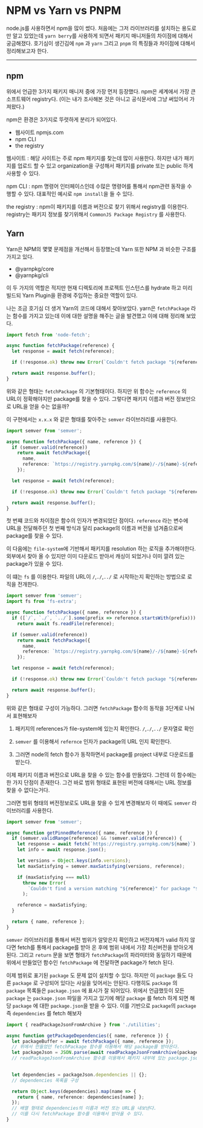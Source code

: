 # NPM vs Yarn vs PNPM

node.js를 사용하면서 npm을 많이 썼다. 처음에는 그저 라이브러리를 설치하는 용도로만 알고 있었는데 `yarn berry`를 사용하게 되면서 패키지 매니저들의 차이점에 대해서 궁금해졌다. 호기심이 생긴김에 `npm` 과 `yarn` 그리고 `pnpm` 의 특징들과 차이점에 대해서 정리해보고자 한다.

---

## npm

위에서 언급한 3가지 패키지 매니저 중에 가장 먼저 등장했다. npm은 세계에서 가장 큰 소프트웨어 registry다. (이는 내가 조사해본 것은 아니고 공식문서에 그냥 써있어서 가져왔다.)

npm은 환경은 3가지로 뚜렷하게 분리가 되어있다.

- 웹사이트 npmjs.com
- npm CLI
- the registry

웹사이트 : 해당 사이트는 주로 npm 패키지를 찾는데 많이 사용한다. 하지만 내가 패키지를 업로드 할 수 있고 organization을 구성해서 패키지를 private 또는 public 하게 사용할 수 있다.

npm CLI : npm 명령어 인터페이스인데 수많은 명령어를 통해서 npm관련 동작을 수행할 수 있다. 대표적인 예시로 `npm install`을 들 수 있다.

the registry : npm이 패키지를 이름과 버전으로 찾기 위해서 registry를 이용한다. registry는 패키지 정보를 찾기위해서 `CommonJS Package Registry` 를 사용한다.

## Yarn

Yarn은 NPM의 몇몇 문제점을 개선해서 등장했는데 Yarn 또한 NPM 과 비슷한 구조를 가지고 있다.

- @yarnpkg/core
- @yarnpkg/cli

이 두 가지의 역할은 적지만 현재 디렉토리에 프로젝트 인스턴스를 hydrate 하고 미리 빌드되 Yarn Plugin을 환경에 주입하는 중요한 역할이 있다.

나는 조금 호기심 더 생겨 Yarn의 코드에 대해서 찾아보았다.
yarn은 `fetchPackage` 라는 함수를 가지고 있는데 이에 대한 설명을 해주는 글을 발견했고 이에 대해 정리해 보았다.

```ts
import fetch from 'node-fetch';

async function fetchPackage(reference) {
  let response = await fetch(reference);

  if (!response.ok) throw new Error(`Couldn't fetch package "${reference}"`);

  return await response.buffer();
}
```
위와 같은 형태는 `fetchPackage` 의 기본형태이다. 하지만 위 함수는 `reference` 의 URL이 정확해야지만 package를 찾을 수 있다. 그렇다면 패키지 이름과 버전 정보만으로 URL을 얻을 수는 없을까?

이 구현에서는 `x.x.x` 와 같은 형태를 찾아주는 `semver` 라이브러리를 사용한다. 

```ts
import semver from 'semver';

async function fetchPackage({ name, reference }) {
  if (semver.valid(reference))
    return await fetchPackage({
      name,
      reference: `https://registry.yarnpkg.com/${name}/-/${name}-${reference}.tgz`,
    });

  let response = await fetch(reference);

  if (!response.ok) throw new Error(`Couldn't fetch package "${reference}"`);

  return await response.buffer();
}
```

첫 번쨰 코드와 차이점은 함수의 인자가 변경되었단 점이다. `reference` 라는 변수에 URL을 전달해주던 첫 번째 방식과 달리 package의 이름과 버전을 넘겨줌으로써 package를 찾을 수 있다.

이 다음에는 `file-system`에 기반해서 패키지를 resolution 하는 로직을 추가해야한다. 외부에서 찾아 올 수 있지만 이미 다운로드 받아서 캐싱이 되었거나 이미 깔려 있는 package가 있을 수 있다.

이 떄는 `fs` 를 이용한다. 파일의 URL이 `/`,`./`,`../` 로 시작하는지 확인하는 방법으로 로직을 전개한다.
```ts
import semver from 'semver';
import fs from 'fs-extra';

async function fetchPackage({ name, reference }) {
  if ([`/`, `./`, `../`].some(prefix => reference.startsWith(prefix)))
    return await fs.readFile(reference);

  if (semver.valid(reference))
    return await fetchPackage({
      name,
      reference: `https://registry.yarnpkg.com/${name}/-/${name}-${reference}.tgz`,
    });

  let response = await fetch(reference);

  if (!response.ok) throw new Error(`Couldn't fetch package "${reference}"`);

  return await response.buffer();
}
```

위와 같은 형태로 구성이 가능하다. 그러면 `fetchPackage` 함수의 동작을 3단계로 나눠서 표현해보자

1. 패키지의 references가 file-system에 있는지 확인한다.
 `/`,`./`,`../` 문자열로 확인

2. `semver` 를 이용해서 `refernce` 인자가 package의 URL 인지 확인한다. 

3. 그러면 node의 fetch 함수가 동작하면서 package를 project 내부로 다운로드를 받는다.

이제 패키지 이름과 버전으로 URL을 찾을 수 있는 함수를 만들었다. 그런데 이 함수에는 한 가지 단점이 존재한다. 그건 바로 범위 형태로 표현된 버전에 대해서는 URL 정보를 찾을 수 없다는거다. 

그러면 범위 형태의 버전정보로도 URL을 찾을 수 있게 변경해보자
이 때에도 `semver` 라이브러리를 사용한다.

```ts
import semver from 'semver';

async function getPinnedReference({ name, reference }) {
  if (semver.validRange(reference) && !semver.valid(reference)) {
    let response = await fetch(`https://registry.yarnpkg.com/${name}`);
    let info = await response.json();

    let versions = Object.keys(info.versions);
    let maxSatisfying = semver.maxSatisfying(versions, reference);

    if (maxSatisfying === null)
      throw new Error(
        `Couldn't find a version matching "${reference}" for package "${name}"`
      );

    reference = maxSatisfying;
  }

  return { name, reference };
}
```

`semver` 라이브러리를 통해서 버전 범위가 알맞은지 확인하고 버전자체가 valid 하지 않다면 fetch를 통해서 package를 받아 온 후에 범위 내에서 가장 최신버전을 받아오게 된다. 그리고 `return` 문을 보면 형태가 `fetchPackage`의 파라미터와 동일하기 때문에 위에서 만들었던 함수인 `fetchPackage` 에 전달하면 package가 fetch 된다.

이제 범위로 표기된 `package` 도 문제 없이 설치할 수 있다. 하지만 이 `package` 들도 다른 `package` 로 구성되어 있다는 사실을 잊어서는 안된다. 다행히도 `package` 의 `package` 목록들은 `package.json` 에 표시가 잘 되어있다. 위에서 언급했듯이 모든 `package` 는 `package.json` 파일을 가지고 있기에 해당 `package` 를 fetch 하게 되면 해당 `package` 에 대한 `package.json`을 받을 수 있다. 이를 기반으로 `package`의 `package` 즉 `dependencies` 를 fetch 해보자

```ts
import { readPackageJsonFromArchive } from './utilities';

async function getPackageDependencies({ name, reference }) {
  let packageBuffer = await fetchPackage({ name, reference });
  // 위에서 만들었던 fetchPackage 함수를 이용해서 해당 package를 받아온다.
  let packageJson = JSON.parse(await readPackageJsonFromArchive(packageBuffer));
  // readPackageJsonFromArchive 함수를 이용해서 패키지 내부에 있는 package.json 파일을 읽고 파싱한다.

  
  let dependencies = packageJson.dependencies || {};
  // dependencies 목록을 구성

  return Object.keys(dependencies).map(name => {
    return { name, reference: dependencies[name] };
  });
  // 배열 형태로 dependencies의 이름과 버전 또는 URL을 내보낸다.
  // 이를 다시 fetchPackage 함수를 이용해서 받아올 수 있다.
}
```
